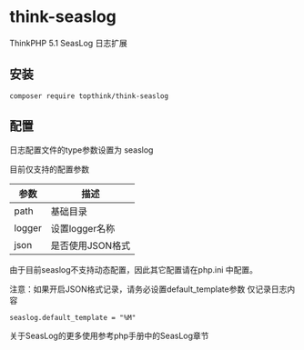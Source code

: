 # think-seaslog

ThinkPHP 5.1 SeasLog 日志扩展

## 安装

~~~
composer require topthink/think-seaslog
~~~

## 配置

日志配置文件的type参数设置为 seaslog

目前仅支持的配置参数

|参数|描述|
|---|---|
| path |基础目录|
| logger |设置logger名称|
| json |是否使用JSON格式|

由于目前seaslog不支持动态配置，因此其它配置请在php.ini 中配置。

注意：如果开启JSON格式记录，请务必设置default_template参数 仅记录日志内容

~~~
seaslog.default_template = "%M"
~~~

关于SeasLog的更多使用参考php手册中的SeasLog章节